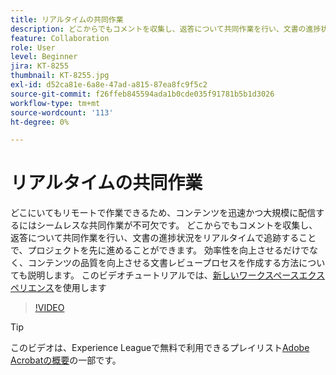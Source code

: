 ```yaml
---
title: リアルタイムの共同作業
description: どこからでもコメントを収集し、返答について共同作業を行い、文書の進捗状況をリアルタイムで追跡することで、プロジェクトを進めることができます
feature: Collaboration
role: User
level: Beginner
jira: KT-8255
thumbnail: KT-8255.jpg
exl-id: d52ca81e-6a8e-47ad-a815-87ea8fc9f5c2
source-git-commit: f26ffeb845594ada1b0cde035f91781b5b1d3026
workflow-type: tm+mt
source-wordcount: '113'
ht-degree: 0%

---
```


# リアルタイムの共同作業

どこにいてもリモートで作業できるため、コンテンツを迅速かつ大規模に配信するにはシームレスな共同作業が不可欠です。 どこからでもコメントを収集し、返答について共同作業を行い、文書の進捗状況をリアルタイムで追跡することで、プロジェクトを先に進めることができます。 効率性を向上させるだけでなく、コンテンツの品質を向上させる文書レビュープロセスを作成する方法についても説明します。 このビデオチュートリアルでは、[新しいワークスペースエクスペリエンス](new-workspace.md)を使用します

>[!VIDEO](https://video.tv.adobe.com/v/337500?quality=12&learn=on&hidetitle=true)

>[!TIP]
>
>このビデオは、Experience Leagueで無料で利用できるプレイリスト[Adobe Acrobatの概要](https://experienceleague.adobe.com/en/playlists/acrobat-get-started-business-users)の一部です。
